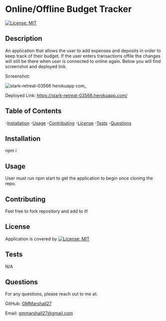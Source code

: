 # Online/Offline Budget Tracker

  [![License: MIT](https://img.shields.io/badge/License-MIT-yellow.svg)](https://opensource.org/licenses/MIT)

  ## Description

  An application that allows the user to add expenses and deposits in order to keep track of their budget. If the user enters transactions offile the changes will still be there when user is connected to online again. Below you will find screenshot and deployed link. 

  Screenshot:

  ![stark-retreat-03566 herokuapp com_](https://user-images.githubusercontent.com/84820751/142286116-88d582aa-69bd-4fc7-9d90-f8a9751a2fad.png)

  Deployed Link:
  https://stark-retreat-03566.herokuapp.com/

  ## Table of Contents

  -[Installation](#installation)
  -[Usage](#usage)
  -[Contributing](#contributing)
  -[License](#license)
  -[Tests](#tests)
  -[Questions](#questions)

  ## Installation

  npm i


  ## Usage

  User must run npm start to get the application to begin once cloning the repo. 


  ## Contributing

  Feel free to fork repository and add to it!


  ## License

 Application is covered by [![License: MIT](https://img.shields.io/badge/License-MIT-yellow.svg)](https://opensource.org/licenses/MIT)

  

  ## Tests

  N/A


  ## Questions


  For any questions, please reach out to me at:

  GitHub: [GMMarshall27](https://github.com/GMMarshall27)

  Email: gmmarshall27@gmail.com
